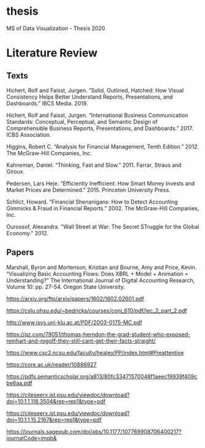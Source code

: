 # thesis
MS of Data Visualization - Thesis 2020

# Literature Review

## Texts

Hichert, Rolf and Faisst, Jurgen. “Solid, Outlined, Hatched: How Visual Consistency Helps Better Understand Reports, Presentations, and Dashboards.” IBCS Media. 2019.

Hichert, Rolf and Faisst, Jurgen. “International Business Communication Standards: Conceptual, Perceptual, and Semantic Design of Comprehensible Business Reports, Presentations, and Dashboards.” 2017. ICBS Association. 

Higgins, Robert C. “Analysis for Financial Management, Tenth Edition.” 2012. The McGraw-Hill Companies, Inc. 

Kahneman, Daniel. “Thinking, Fast and Slow.” 2011. Farrar, Straus and Giroux. 

Pedersen, Lars Heje. “Efficiently Inefficient: How Smart Money Invests and Market Prices are Determined.” 2015. Princeton University Press. 

Schlict, Howard. “Financial Shenanigans: How to Detect Accounting Gimmicks & Fraud in Financial Reports.” 2002. The McGraw-Hill Companies, Inc. 

Ourossof, Alexandra. "Wall Street at War: The Secret STruggle for the Global Economy." 2012. 

## Papers

Marshall, Byron and Mortenson, Kristian and Bourne, Amy and Price, Kevin. “Visualizing Basic Accounting Flows: Does XBRL + Model + Animation = Understanding?” The International Journal of Digital Accounting Research, Volume 10: pp. 27-54. Oregon State University. 

https://arxiv.org/ftp/arxiv/papers/1602/1602.02601.pdf

https://cslu.ohsu.edu/~bedricks/courses/conj_610/pdf/lec_2_part_2.pdf

http://www.isys.uni-klu.ac.at/PDF/2003-0175-MC.pdf

https://qz.com/79051/thomas-herndon-the-grad-student-who-exposed-reinhart-and-rogoff-they-still-cant-get-their-facts-straight/

https://www.csc2.ncsu.edu/faculty/healey/PP/index.html#Preattentive

https://core.ac.uk/reader/10886927

https://pdfs.semanticscholar.org/a813/80fc33471570048f1aeec19939f409cbe6aa.pdf

https://citeseerx.ist.psu.edu/viewdoc/download?doi=10.1.1.118.3504&rep=rep1&type=pdf

https://citeseerx.ist.psu.edu/viewdoc/download?doi=10.1.1.15.2167&rep=rep1&type=pdf

https://journals.sagepub.com/doi/abs/10.1177/107769908706400217?journalCode=jmqb&
